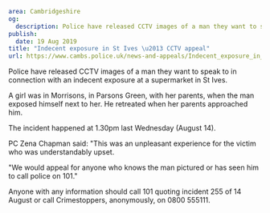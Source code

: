 ```yaml
area: Cambridgeshire
og:
  description: Police have released CCTV images of a man they want to speak to in connection with an indecent exposure at a supermarket in St Ives.
publish:
  date: 19 Aug 2019
title: "Indecent exposure in St Ives \u2013 CCTV appeal"
url: https://www.cambs.police.uk/news-and-appeals/Indecent_exposure_in_St_Ives
```

Police have released CCTV images of a man they want to speak to in connection with an indecent exposure at a supermarket in St Ives.

A girl was in Morrisons, in Parsons Green, with her parents, when the man exposed himself next to her. He retreated when her parents approached him.

The incident happened at 1.30pm last Wednesday (August 14).

PC Zena Chapman said: "This was an unpleasant experience for the victim who was understandably upset.

"We would appeal for anyone who knows the man pictured or has seen him to call police on 101."

Anyone with any information should call 101 quoting incident 255 of 14 August or call Crimestoppers, anonymously, on 0800 555111.
